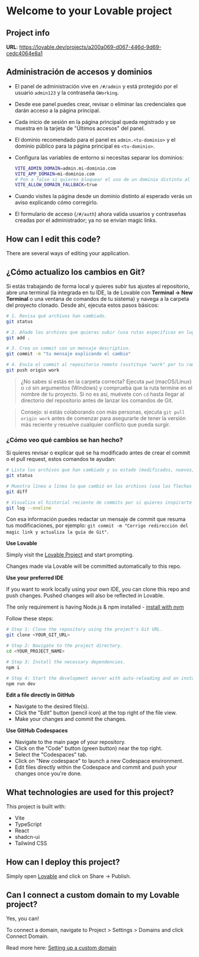 # Welcome to your Lovable project

## Project info

**URL**: https://lovable.dev/projects/a200a069-d067-446d-9d69-cedc4064e8a1

## Administración de accesos y dominios

- El panel de administración vive en `/#/admin` y está protegido por el usuario `admin123` y la contraseña `GWorking`.
- Desde ese panel puedes crear, revisar o eliminar las credenciales que darán acceso a la página principal.
- Cada inicio de sesión en la página principal queda registrado y se muestra en la tarjeta de "Últimos accesos" del panel.
- El dominio recomendado para el panel es `admin.<tu-dominio>` y el dominio público para la página principal es `<tu-dominio>`.
- Configura las variables de entorno si necesitas separar los dominios:

  ```sh
  VITE_ADMIN_DOMAIN=admin.mi-dominio.com
  VITE_APP_DOMAIN=mi-dominio.com
  # Pon a false si quieres bloquear el uso de un dominio distinto al configurado
  VITE_ALLOW_DOMAIN_FALLBACK=true
  ```

- Cuando visites la página desde un dominio distinto al esperado verás un aviso explicando cómo corregirlo.
- El formulario de acceso (`/#/auth`) ahora valida usuarios y contraseñas creadas por el administrador; ya no se envían magic links.

## How can I edit this code?

There are several ways of editing your application.

## ¿Cómo actualizo los cambios en Git?

Si estás trabajando de forma local y quieres subir tus ajustes al repositorio, abre una terminal (la integrada en tu IDE, la de Lovable con **Terminal → New Terminal** o una ventana de comandos de tu sistema) y navega a la carpeta del proyecto clonado. Desde ahí, ejecuta estos pasos básicos:

```sh
# 1. Revisa qué archivos han cambiado.
git status

# 2. Añade los archivos que quieras subir (usa rutas específicas en lugar de "." si prefieres ser más selectivo).
git add .

# 3. Crea un commit con un mensaje descriptivo.
git commit -m "tu mensaje explicando el cambio"

# 4. Envía el commit al repositorio remoto (sustituye "work" por tu rama si es distinta).
git push origin work
```

> ¿No sabes si estás en la carpeta correcta? Ejecuta `pwd` (macOS/Linux) o `cd` sin argumentos (Windows) y comprueba que la ruta termine en el nombre de tu proyecto. Si no es así, muévete con `cd` hasta llegar al directorio del repositorio antes de lanzar los comandos de Git.

> Consejo: si estás colaborando con más personas, ejecuta `git pull origin work` antes de comenzar para asegurarte de tener la versión más reciente y resuelve cualquier conflicto que pueda surgir.

### ¿Cómo veo qué cambios se han hecho?

Si quieres revisar o explicar qué se ha modificado antes de crear el commit o el pull request, estos comandos te ayudan:

```sh
# Lista los archivos que han cambiado y su estado (modificados, nuevos, eliminados).
git status

# Muestra línea a línea lo que cambió en los archivos (usa las flechas para desplazarte y "q" para salir).
git diff

# Visualiza el historial reciente de commits por si quieres inspirarte en cómo describir los cambios.
git log --oneline
```

Con esa información puedes redactar un mensaje de commit que resuma tus modificaciones, por ejemplo: `git commit -m "Corrige redirección del magic link y actualiza la guía de Git"`.

**Use Lovable**

Simply visit the [Lovable Project](https://lovable.dev/projects/a200a069-d067-446d-9d69-cedc4064e8a1) and start prompting.

Changes made via Lovable will be committed automatically to this repo.

**Use your preferred IDE**

If you want to work locally using your own IDE, you can clone this repo and push changes. Pushed changes will also be reflected in Lovable.

The only requirement is having Node.js & npm installed - [install with nvm](https://github.com/nvm-sh/nvm#installing-and-updating)

Follow these steps:

```sh
# Step 1: Clone the repository using the project's Git URL.
git clone <YOUR_GIT_URL>

# Step 2: Navigate to the project directory.
cd <YOUR_PROJECT_NAME>

# Step 3: Install the necessary dependencies.
npm i

# Step 4: Start the development server with auto-reloading and an instant preview.
npm run dev
```

**Edit a file directly in GitHub**

- Navigate to the desired file(s).
- Click the "Edit" button (pencil icon) at the top right of the file view.
- Make your changes and commit the changes.

**Use GitHub Codespaces**

- Navigate to the main page of your repository.
- Click on the "Code" button (green button) near the top right.
- Select the "Codespaces" tab.
- Click on "New codespace" to launch a new Codespace environment.
- Edit files directly within the Codespace and commit and push your changes once you're done.

## What technologies are used for this project?

This project is built with:

- Vite
- TypeScript
- React
- shadcn-ui
- Tailwind CSS

## How can I deploy this project?

Simply open [Lovable](https://lovable.dev/projects/a200a069-d067-446d-9d69-cedc4064e8a1) and click on Share -> Publish.

## Can I connect a custom domain to my Lovable project?

Yes, you can!

To connect a domain, navigate to Project > Settings > Domains and click Connect Domain.

Read more here: [Setting up a custom domain](https://docs.lovable.dev/features/custom-domain#custom-domain)
